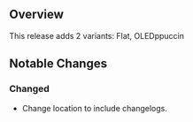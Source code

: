## Overview
This release adds 2 variants: Flat, OLEDppuccin

## Notable Changes
### Changed
- Change location to include changelogs.
